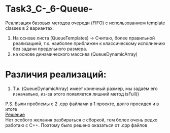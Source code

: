 # Task3_C-_6-Queue-
Реализация базовых методов очереди (FIFO) с использованием template classes в 2 вариантах:
1) На основе листа (QueueTemplates) -> Считаю, более правильной реализацией, т.к. наиболее приближен к классическому исполнению без задачи предельного размера.
2) на основе динамического массива (QueueDynamicArray)

# Различия реализаций:
1) Т.к. (QueueDynamicArray) имеет конечный размер, мы задаём его изначально, из-за этого появляется лишний метод isFull()

P.S. Были проблемы с 2 .cpp файлами в 1 проекте, долго просидел и в итоге  
[Решение](https://qna.habr.com/q/991037)  
Нет особого желания разбираться с сборкой, тем более очень редко работаю с C++. 
Поэтому было решено оказаться от .cpp файлов
